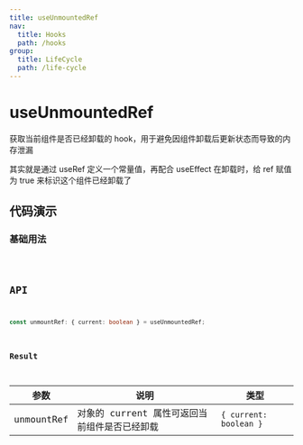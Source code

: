 ```yaml
---
title: useUnmountedRef
nav:
  title: Hooks
  path: /hooks
group:
  title: LifeCycle
  path: /life-cycle
---
```


# useUnmountedRef

获取当前组件是否已经卸载的 hook，用于避免因组件卸载后更新状态而导致的内存泄漏

其实就是通过 useRef 定义一个常量值，再配合 useEffect 在卸载时，给 ref 赋值为 true 来标识这个组件已经卸载了

## 代码演示

### 基础用法

<code src="./demo/demo1.tsx" />

## API

```typescript
const unmountRef: { current: boolean } = useUnmountedRef;
```

### Result

| 参数       | 说明                                          | 类型                   |
| ---------- | --------------------------------------------- | ---------------------- |
| unmountRef | 对象的 current 属性可返回当前组件是否已经卸载 | `{ current: boolean }` |
